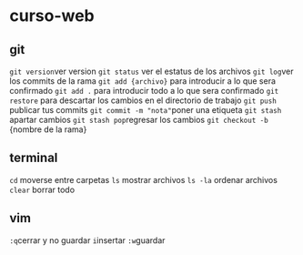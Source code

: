 # curso-web
## git
``git version``ver version
``git status`` ver el estatus de los archivos
``git log``ver los commits de la rama
``git add {archivo}`` para introducir a lo que sera confirmado
``git add .`` para introducir todo a lo que sera confirmado
``git restore`` para descartar los cambios en el directorio de trabajo
``git push`` publicar tus commits
``git commit -m "nota"``poner una etiqueta 
``git stash`` apartar cambios
``git stash pop``regresar los cambios
``git checkout -b`` {nombre de la rama}

## terminal
``cd`` moverse entre carpetas
``ls`` mostrar archivos
``ls -la`` ordenar archivos
``clear`` borrar todo

## vim
``:q``cerrar y no guardar
``i``insertar
``:w``guardar 

